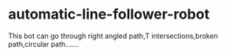 # automatic-line-follower-robot
This bot can go through right angled path,T intersections,broken path,circular path.......
